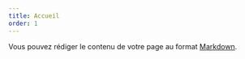 ```yaml
---
title: Accueil
order: 1
---
```

Vous pouvez rédiger le contenu de votre page au format [Markdown](https://www.11ty.dev/docs/languages/markdown/).
